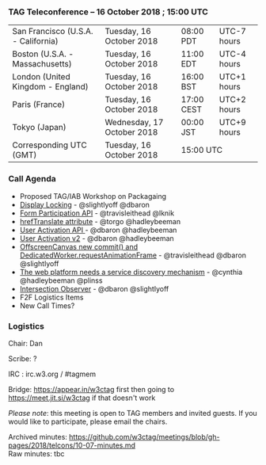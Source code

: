 ### TAG Teleconference – 16 October 2018 ; 15:00 UTC

<table>
<tr><td> San Francisco (U.S.A. - California) <td> Tuesday, 16 October 2018 <td> 08:00 PDT <td> UTC-7 hours
<tr><td> Boston (U.S.A. - Massachusetts) <td> Tuesday, 16 October 2018 <td> 11:00 EDT <td> UTC-4 hours
<tr><td> London (United Kingdom - England) <td> Tuesday, 16 October 2018 <td> 16:00 BST <td> UTC+1 hours
<tr><td> Paris (France) <td> Tuesday, 16 October 2018 <td> 17:00 CEST <td> UTC+2 hours
<tr><td> Tokyo (Japan) <td> Wednesday, 17 October 2018 <td> 00:00 JST <td> UTC+9 hours
<tr><td> Corresponding UTC (GMT) <td> Tuesday, 16 October 2018 <td colspan=2> 15:00 UTC
</table>

### Call Agenda

* Proposed TAG/IAB Workshop on Packagaing
* [Display Locking](https://github.com/w3ctag/design-reviews/issues/306) - @slightlyoff @dbaron
* [Form Participation API](https://github.com/w3ctag/design-reviews/issues/305) - @travisleithead @lknik
* [hrefTranslate attribute](https://github.com/w3ctag/design-reviews/issues/301) - @torgo @hadleybeeman
* [User Activation API ](https://github.com/w3ctag/design-reviews/issues/300) - @dbaron @hadleybeeman
* [User Activation v2](https://github.com/w3ctag/design-reviews/issues/295) - @dbaron @hadleybeeman
* [OffscreenCanvas new commit() and DedicatedWorker.requestAnimationFrame](https://github.com/w3ctag/design-reviews/issues/288) - @travisleithead @dbaron @slightlyoff
* [The web platform needs a service discovery mechanism](https://github.com/w3ctag/design-reviews/issues/240) - @cynthia @hadleybeeman @plinss
* [Intersection Observer](https://github.com/w3ctag/design-reviews/issues/197) - @dbaron @slightlyoff
* F2F Logistics Items
* New Call Times?

### Logistics

Chair: Dan

Scribe: ?

IRC : irc.w3.org / #tagmem

Bridge: https://appear.in/w3ctag first then going to https://meet.jit.si/w3ctag if that doesn't work

*Please note*: this meeting is open to TAG members and invited guests. If you would like to participate, please email the chairs.

Archived minutes: https://github.com/w3ctag/meetings/blob/gh-pages/2018/telcons/10-07-minutes.md  
Raw minutes: tbc
